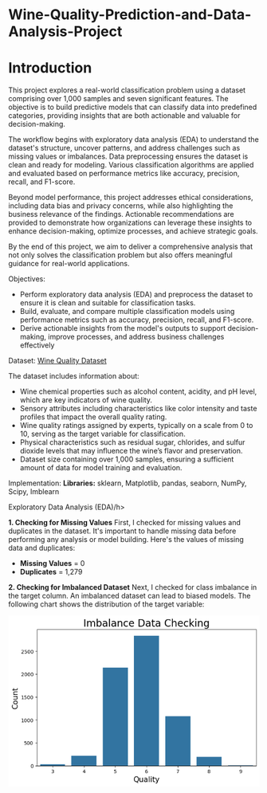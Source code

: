 # Wine-Quality-Prediction-and-Data-Analysis-Project

# Introduction
This project explores a real-world classification problem using a dataset comprising over 1,000 samples and seven significant features. The objective is to build predictive models that can classify data into predefined categories, providing insights that are both actionable and valuable for decision-making.

The workflow begins with exploratory data analysis (EDA) to understand the dataset's structure, uncover patterns, and address challenges such as missing values or imbalances. Data preprocessing ensures the dataset is clean and ready for modeling. Various classification algorithms are applied and evaluated based on performance metrics like accuracy, precision, recall, and F1-score.

Beyond model performance, this project addresses ethical considerations, including data bias and privacy concerns, while also highlighting the business relevance of the findings. Actionable recommendations are provided to demonstrate how organizations can leverage these insights to enhance decision-making, optimize processes, and achieve strategic goals.

By the end of this project, we aim to deliver a comprehensive analysis that not only solves the classification problem but also offers meaningful guidance for real-world applications.

<h>Objectives:</h>
* Perform exploratory data analysis (EDA) and preprocess the dataset to ensure it is clean and suitable for classification tasks.
* Build, evaluate, and compare multiple classification models using performance metrics such as accuracy, precision, recall, and F1-score.
* Derive actionable insights from the model's outputs to support decision-making, improve processes, and address business challenges effectively

<h>Dataset:</h>
[Wine Quality Dataset](https://archive.ics.uci.edu/dataset/186/wine+quality)

The dataset includes information about:
* Wine chemical properties such as alcohol content, acidity, and pH level, which are key indicators of wine quality.
* Sensory attributes including characteristics like color intensity and taste profiles that impact the overall quality rating.
* Wine quality ratings assigned by experts, typically on a scale from 0 to 10, serving as the target variable for classification.
* Physical characteristics such as residual sugar, chlorides, and sulfur dioxide levels that may influence the wine’s flavor and preservation.
* Dataset size containing over 1,000 samples, ensuring a sufficient amount of data for model training and evaluation.

<h>Implementation:</h>
**Libraries:** sklearn, Matplotlib, pandas, seaborn, NumPy, Scipy, Imblearn

<h>Exploratory Data Analysis (EDA)/h>

**1. Checking for Missing Values**
First, I checked for missing values and duplicates in the dataset. It's important to handle missing data before performing any analysis or model building. Here's the  values of missing data and duplicates:
* **Missing Values** = 0
* **Duplicates** = 1,279

**2. Checking for Imbalanced Dataset**
Next, I checked for class imbalance in the target column. An imbalanced dataset can lead to biased models. The following chart shows the distribution of the target variable:

![](img1.png)




